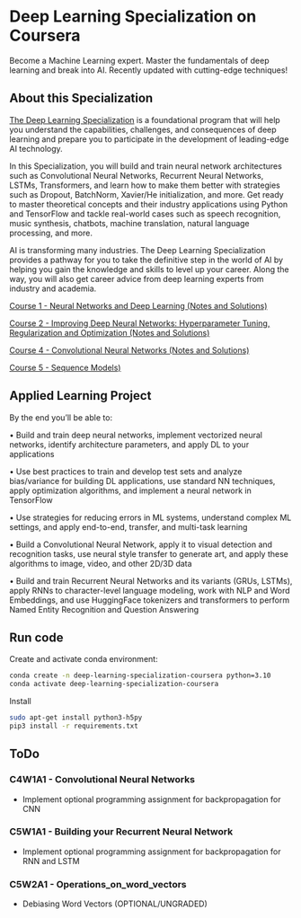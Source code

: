 # Deep Learning Specialization on Coursera
Become a Machine Learning expert. Master the fundamentals of deep learning and break into AI. Recently updated with cutting-edge techniques!

## About this Specialization

[The Deep Learning Specialization](https://www.coursera.org/specializations/deep-learning) is a foundational program that will help you understand the capabilities, challenges, and consequences of deep learning and prepare you to participate in the development of leading-edge AI technology. 

In this Specialization, you will build and train neural network architectures such as Convolutional Neural Networks, Recurrent Neural Networks, LSTMs, Transformers, and learn how to make them better with strategies such as Dropout, BatchNorm, Xavier/He initialization, and more. Get ready to master theoretical concepts and their industry applications using Python and TensorFlow and tackle real-world cases such as speech recognition, music synthesis, chatbots, machine translation, natural language processing, and more.

AI is transforming many industries. The Deep Learning Specialization provides a pathway for you to take the definitive step in the world of AI by helping you gain the knowledge and skills to level up your career. Along the way, you will also get career advice from deep learning experts from industry and academia.

[Course 1 - Neural Networks and Deep Learning (Notes and Solutions)](C1_Neural_networks_and_deep_learning)

[Course 2 - Improving Deep Neural Networks: Hyperparameter Tuning, Regularization and Optimization (Notes and Solutions)](C2_Improving_deep_neural_networks)

[Course 4 - Convolutional Neural Networks (Notes and Solutions)](C4_convolutional_neural_networks)

[Course 5 - Sequence Models)](C5_sequence_models)

## Applied Learning Project

By the end you’ll be able to:

 • Build and train deep neural networks, implement vectorized neural networks, identify architecture parameters, and apply DL to your applications

• Use best practices to train and develop test sets and analyze bias/variance for building DL applications, use standard NN techniques, apply optimization algorithms, and implement a neural network in TensorFlow

• Use strategies for reducing errors in ML systems, understand complex ML settings, and apply end-to-end, transfer, and multi-task learning

• Build a Convolutional Neural Network, apply it to visual detection and recognition tasks, use neural style transfer to generate art, and apply these algorithms to image, video, and other 2D/3D data

• Build and train Recurrent Neural Networks and its variants (GRUs, LSTMs), apply RNNs to character-level language modeling, work with NLP and Word Embeddings, and use HuggingFace tokenizers and transformers to perform Named Entity Recognition and Question Answering

## Run code

Create and activate conda environment:
```sh
conda create -n deep-learning-specialization-coursera python=3.10
conda activate deep-learning-specialization-coursera
```

Install

```sh
sudo apt-get install python3-h5py
pip3 install -r requirements.txt

```


## ToDo

### C4W1A1 - Convolutional Neural Networks
- Implement optional programming assignment for backpropagation for CNN

### C5W1A1 - Building your Recurrent Neural Network 
- Implement optional programming assignment for backpropagation for RNN and LSTM

### C5W2A1 - Operations_on_word_vectors
- Debiasing Word Vectors (OPTIONAL/UNGRADED)